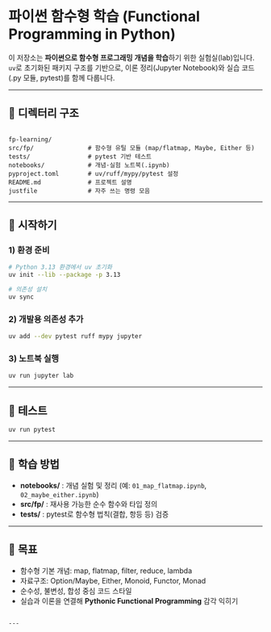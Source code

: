# 파이썬 함수형 학습 (Functional Programming in Python)

이 저장소는 **파이썬으로 함수형 프로그래밍 개념을 학습**하기 위한 실험실(lab)입니다.  
`uv`로 초기화된 패키지 구조를 기반으로, 이론 정리(Jupyter Notebook)와 실습 코드(.py 모듈, pytest)를 함께 다룹니다.

---

## 📂 디렉터리 구조
```

fp-learning/
src/fp/               # 함수형 유틸 모듈 (map/flatmap, Maybe, Either 등)
tests/                # pytest 기반 테스트
notebooks/            # 개념·실험 노트북(.ipynb)
pyproject.toml        # uv/ruff/mypy/pytest 설정
README.md             # 프로젝트 설명
justfile              # 자주 쓰는 명령 모음

````

---

## 🚀 시작하기

### 1) 환경 준비
```bash
# Python 3.13 환경에서 uv 초기화
uv init --lib --package -p 3.13

# 의존성 설치
uv sync
````

### 2) 개발용 의존성 추가

```bash
uv add --dev pytest ruff mypy jupyter
```

### 3) 노트북 실행

```bash
uv run jupyter lab
```

---

## 🧪 테스트

```bash
uv run pytest
```

---

## 📘 학습 방법

* **notebooks/** : 개념 실험 및 정리
  (예: `01_map_flatmap.ipynb`, `02_maybe_either.ipynb`)
* **src/fp/** : 재사용 가능한 순수 함수와 타입 정의
* **tests/** : pytest로 함수형 법칙(결합, 항등 등) 검증

---

## 🎯 목표

* 함수형 기본 개념: map, flatmap, filter, reduce, lambda
* 자료구조: Option/Maybe, Either, Monoid, Functor, Monad
* 순수성, 불변성, 합성 중심 코드 스타일
* 실습과 이론을 연결해 **Pythonic Functional Programming** 감각 익히기

```

---